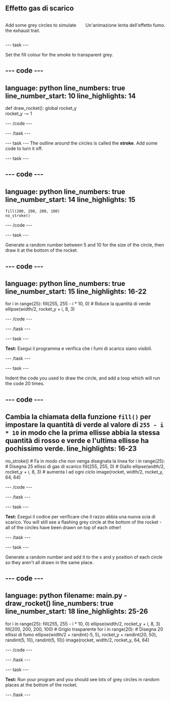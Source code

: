 ## Effetto gas di scarico

<div style="display: flex; flex-wrap: wrap">
<div style="flex-basis: 200px; flex-grow: 1; margin-right: 15px;">

Add some grey circles to simulate the exhaust trail. 
</div>
<div>

Un'animazione lenta dell'effetto fumo.
</div>
</div>

--- task ---

Set the fill colour for the smoke to transparent grey.

--- code ---
---
language: python line_numbers: true line_number_start: 10
line_highlights: 14
---

def draw_rocket(): global rocket_y   
rocket_y -= 1

--- /code ---

--- /task ---


--- task --- The outline around the circles is called the **stroke**. Add some code to turn it off.


--- task ---

--- code ---
---
language: python line_numbers: true line_number_start: 14
line_highlights: 15
---

    fill(200, 200, 200, 100) 
    no_stroke()


--- /code ---

--- task ---

Generate a random number between 5 and 10 for the size of the circle, then draw it at the bottom of the rocket.

--- code ---
---
language: python line_numbers: true line_number_start: 15
line_highlights: 16-22
---

for i in range(25): fill(255, 255 - i * 10, 0)  # Riduce la quantità di verde ellipse(width/2, rocket_y + i, 8, 3)

--- /code ---

--- /task ---

--- task ---

**Test:** Esegui il programma e verifica che i fumi di scarico siano visibili.

--- /task ---

--- task ---

Indent the code you used to draw the circle, and add a loop which will run the code 20 times.

--- code ---
---
Cambia la chiamata della funzione `fill()` per impostare la quantità di verde al valore di `255 - i * 10` in modo che la prima ellisse abbia la stessa quantità di rosso e verde e l'ultima ellisse ha pochissimo verde.
line_highlights: 16-23
---

no_stroke()  # Fa in modo che non venga disegnata la linea for i in range(25):  # Disegna 25 ellissi di gas di scarico fill(255, 255, 0)  # Giallo ellipse(width/2, rocket_y + i, 8, 3)  # aumenta I ad ogni ciclo image(rocket, width/2, rocket_y, 64, 64)


--- /code ---

--- /task ---

--- task ---

**Test:** Esegui il codice per verificare che il razzo abbia una nuova scia di scarico. You will still see a flashing grey circle at the bottom of the rocket - all of the circles have been drawn on top of each other!

--- /task ---

--- task ---

Generate a random number and add it to the x and y position of each circle so they aren't all drawn in the same place.


--- code ---
---
language: python filename: main.py - draw_rocket() line_numbers: true line_number_start: 18
line_highlights: 25-26
---

for i in range(25): fill(255, 255 - i * 10, 0) ellipse(width/2, rocket_y + i, 8, 3) fill(200, 200, 200, 100)  # Grigio trasparente for i in range(20):  # Disegna 20 ellissi di fumo ellipse(width/2 + randint(-5, 5), rocket_y + randint(20, 50), randint(5, 10), randint(5, 10)) image(rocket, width/2, rocket_y, 64, 64)

--- /code ---

--- /task ---


--- task ---

**Test:** Run your program and you should see lots of grey circles in random places at the bottom of the rocket.

--- /task ---

